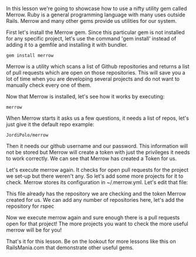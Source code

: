 In this lesson we're going to showcase how to use a nifty utility gem called Merrow.
Ruby is a general programming language with many uses outside Rails. Merrow and many other gems provide us utilities for our system.

First let's install the Merrow gem. Since this particular gem is not installed for any specific project, let's use the command 'gem install' instead of adding it to a gemfile and installing it with bundler.

```
gem install merrow
```

Merrow is a utility which scans a list of Github repositories and returns a list of pull requests which are open on those repositories. This will save you a lot of time when you are developing several projects and do not want to manually check every one of them.

Now that Merrow is installed, let's see how it works by executing:
```
merrow
```

When Merrow starts it asks us a few questions, it needs a list of repos, let's just give it the default repo example:
```
JordiPolo/merrow
```
Then it needs our github username and our password.
This information will not be stored but Merrow will create a token with just the privileges it needs to work correctly.
We can see that Merrow has created a Token for us.

Let's execute merrow again.
It checks for open pull requests for the project we set-up but there weren't any.
So let's add some more projects for it to check.
Merrow stores its configuration in ~/.merrow.yml. Let's edit that file:

This file already has the repository we are checking and the token Merrow created for us.
We can add any number of repositories here, let's add the repository for rspec

Now we execute merrow again and sure enough there is a pull requests open for that project!
The more projects you want to check the more useful merrow will be for you!

That's it for this lesson. Be on the lookout for more lessons like this on RailsMania.com that demonstrate other useful gems.